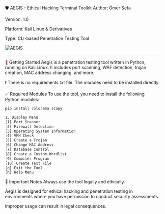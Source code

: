 🛡️ AEGIS - Ethical Hacking Terminal Toolkit
Author: Ömer Sefa

Version: 1.0

Platform: Kali Linux & Derivatives

Type: CLI-based Penetration Testing Tool


![AEGIS](https://i.imgur.com/FNpvkZ5.png)

---

🚀 Getting Started
Aegis is a penetration testing tool written in Python, running on Kali Linux. It includes port scanning, WAF detection, trojan creation, MAC address changing, and more.

❗ There is no requirements.txt file. The modules need to be installed directly.

✅ Required Modules
To use the tool, you need to install the following Python modules:

```bash
pip install colorama scapy

1. Display Menu
[1] Port Scanner
[2] Firewall Detection
[3] Operating System Information
[4] VPN Check
[5] Create a Trojan
[6] Change MAC Address
[7] Database Control
[8] Create a Custom Wordlist
[9] Compiler Program
[10] Create Text File
[q] Exit the Tool
[h] Help Menu
```
🚨 Important Notes
Always use the tool legally and ethically.

Aegis is designed for ethical hacking and penetration testing in environments where you have permission to conduct security assessments.

Improper usage can result in legal consequences.
